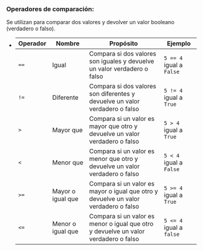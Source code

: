 ### Operadores de comparación:

Se utilizan para comparar dos valores y devolver un valor booleano (verdadero o falso).

+ | Operador | Nombre | Propósito | Ejemplo |
  | -- | -- | -- | -- |
  | `==` | Igual | Compara si dos valores son iguales y devuelve un valor verdadero o falso | `5 == 4` igual a `False`|
  | `!=` | Diferente | Compara si dos valores son diferentes y devuelve un valor verdadero o falso | `5 != 4` igual a `True` |
  | `>` | Mayor que | Compara si un valor es mayor que otro y devuelve un valor verdadero o falso | `5 > 4` igual a `True` |
  | `<` | Menor que | Compara si un valor es menor que otro y devuelve un valor verdadero o falso | `5 < 4` igual a `False` |
  | `>=` | Mayor o igual que | Compara si un valor es mayor o igual que otro y devuelve un valor verdadero o falso | `5 >= 4` igual a `True` |
  | `<=` | Menor o igual que | Compara si un valor es menor o igual que otro y devuelve un valor verdadero o falso | `5 <= 4` igual a `false` |
